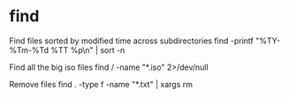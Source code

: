 # find

Find files sorted by modified time across subdirectories
    find -printf "%TY-%Tm-%Td %TT %p\n" | sort -n

Find all the big iso files
    find / -name "*.iso" 2>/dev/null


Remove files
    find . -type f -name "*.txt" | xargs rm    
